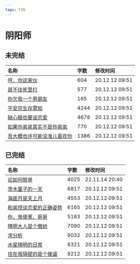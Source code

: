 ```yaml
---
tags: FIN
---
```


# 阴阳师

## 未完结

|名称|字数|修改时间|
|:-|:-|:-|
|[哼，你这家伙](哼，你这家伙.md)|604|20.12.12 09:51|
|[就不往死里打](就不往死里打.md)|577|20.12.12 09:51|
|[你欠我一个男朋友](你欠我一个男朋友.md)|165|20.12.12 09:51|
|[平安京生存需知](平安京生存需知.md)|4244|20.12.12 09:51|
|[缺心眼也要谈恋爱](缺心眼也要谈恋爱.md)|4678|20.12.12 09:51|
|[如果你弟弟其实不是你弟弟](如果你弟弟其实不是你弟弟.md)|770|20.12.12 09:51|
|[吾大概也许可能没准儿喜欢你](吾大概也许可能没准儿喜欢你.md)|1386|20.12.12 09:51|

## 已完结

|名称|字数|修改时间|
|:-|:-|:-|
|[论如何脱单](论如何脱单.md)|4025|22.11.14 20:40|
|[茨木童子的一天](茨木童子的一天.md)|6817|20.12.12 09:51|
|[海底月是天上月](海底月是天上月.md)|4553|20.12.12 09:51|
|[和弟控谈恋爱的正确姿势](和弟控谈恋爱的正确姿势.md)|6165|20.12.12 09:51|
|[你，鬼使黑，哥哥](你，鬼使黑，哥哥.md)|5183|20.12.12 09:51|
|[晴明大人是个傲娇](晴明大人是个傲娇.md)|7090|20.12.12 09:51|
|[求分析](求分析.md)|9032|20.12.12 09:51|
|[水星晴明的日常](水星晴明的日常.md)|8321|20.12.12 09:51|
|[住在我隔壁的是个傻逼](住在我隔壁的是个傻逼.md)|9212|20.12.12 09:51|
